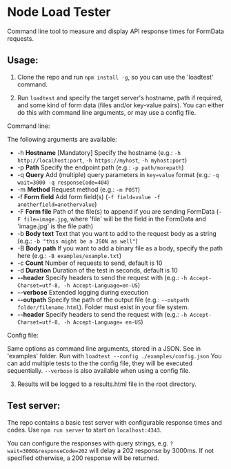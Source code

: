 # Node Load Tester
Command line tool to measure and display API response times for FormData requests.

## Usage:
1) Clone the repo and run `npm install -g`, so you can use the 'loadtest' command.

2) Run `loadtest` and specify the target server's hostname, path if required, and some kind of form data (files and/or key-value pairs). You can either do this with command line arguments, or may use a config file.


Command line:

The following arguments are available:
* -h    **Hostname**    [Mandatory] Specify the hostname (e.g.: `-h http://localhost:port`, `-h https://myhost`, `-h myhost:port`)
* -p    **Path**        Specify the endpoint path (e.g.: `-p path/morepath`)
* -q    **Query**       Add (multiple) query parameters in `key=value` format (e.g.: `-q wait=3000 -q responseCode=404`)
* -m    **Method**      Request method (e.g.: `-m POST`)
* -f    **Form field**  Add form field(s) (`-f field=value -f anotherfield=anothervalue`)
* -F    **Form file**   Path of the file(s) to append if you are sending FormData (`-F file=image.jpg`, where 'file' will be the field in the FormData and 'image.jpg' is the file path)
* -b    **Body text**   Text that you want to add to the request body as a string (e.g.: `-b "this might be a JSON as well"`)
* -B    **Body path**   If you want to add a binary file as a body, specify the path here (e.g.: `-B examples/example.txt`)
* -c    **Count**       Number of requests to send, default is 10
* -d    **Duration**    Duration of the test in seconds, default is 10
* **--header**          Specify headers to send the request with (e.g.: `-h Accept-Charset=utf-8, -h Accept-Language=en-US`)
* **--verbose**         Extended logging during execution
* **--outpath**         Specify the path of the output file (e.g.: `--outpath folder/filename.html`). Folder must exist in your file system.
* **--header**          Specify headers to send the request with (e.g.: `-h Accept-Charset=utf-8, -h Accept-Language= en-US`)


Config file:

Same options as command line arguments, stored in a JSON. See in 'examples' folder.
Run with `loadtest --config ./examples/config.json`
You can add multiple tests to the the config file, they will be executed sequentially.
`--verbose` is also available when using a config file.

3) Results will be logged to a results.html file in the root directory.


## Test server:

The repo contains a basic test server with configurable response times and codes.
Use `npm run server` to start on `localhost:4343`.

You can configure the responses with query strings, e.g. `?wait=3000&responseCode=202` will delay a 202 response by 3000ms. If not specified otherwise, a 200 response will be returned.